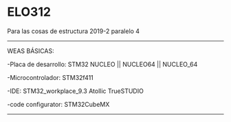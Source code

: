 # ELO312
Para las cosas de estructura 2019-2 paralelo 4

----
WEAS BÁSICAS:

  -Placa de desarrollo: STM32 NUCLEO || NUCLEO64 || NUCLEO_64
  
  -Microcontrolador: STM32f411
  
  -IDE: STM32_workplace_9.3 Atollic TrueSTUDIO
  
  -code configurator: STM32CubeMX

----
